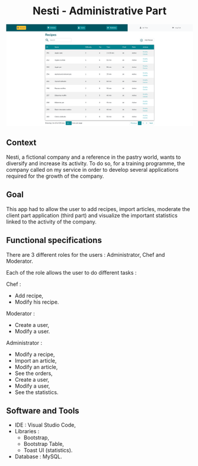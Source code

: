 <h1 align="center"> Nesti - Administrative Part</h1>

<p align="center">
<img src="https://github.com/Tibo30/Nesti-Administrative-Part/blob/master/nesti/public/pictures/pictures/Screenshot%202021-07-28%20at%2018-44-28%20Recipes.png">
</p>

## <b>Context</b>
<p>
Nesti, a fictional company and a reference in the pastry world, wants to diversify and increase its activity. To do so, for a training programme, the company called on my service in order to develop several applications required for the growth of the company.
</p>

## <b>Goal</b>
<p>
This app had to allow the user to add recipes, import articles, moderate the client part application (third part) and visualize the important statistics linked to the activity of the company.
</p>

## <b>Functional specifications</b>
<p>
There are 3 different roles for the users : Administrator, Chef and Moderator.
</p>
<p>
Each of the role allows the user to do different tasks :
</p>

<p>
  
Chef :  
* Add recipe,  
* Modify his recipe.
  
Moderator :  
* Create a user,  
* Modify a user.

Administrator :
* Modify a recipe,  
* Import an article,
* Modify an article,  
* See the orders,
* Create a user,  
* Modify a user,
* See the statistics.
 </p>
 
 ## <b>Software and Tools</b>
* IDE : Visual Studio Code,
* Libraries :
  * Bootstrap,
  * Bootstrap Table,
  * Toast UI (statistics).
* Database : MySQL.
 
 
